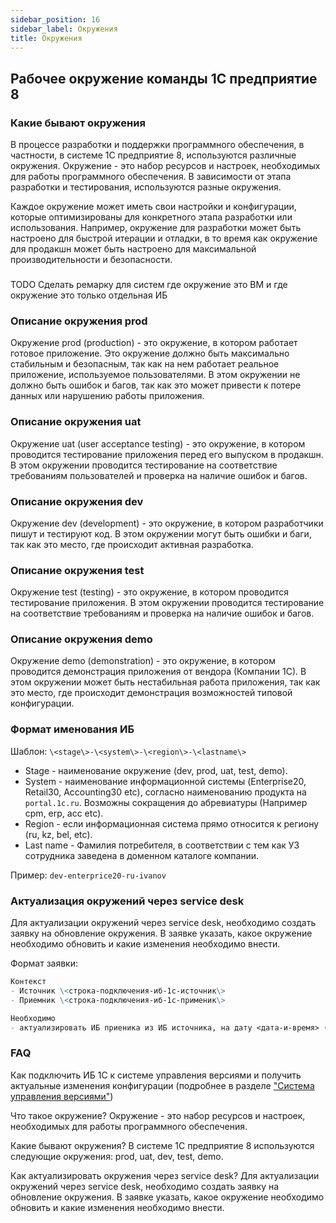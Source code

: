 ```yaml
---
sidebar_position: 16
sidebar_label: Окружения
title: Окружения
---
```


## Рабочее окружение команды 1С предприятие 8

### Какие бывают окружения

В процессе разработки и поддержки программного обеспечения, в частности, в системе 1С предприятие 8, используются различные окружения. Окружение - это набор ресурсов и настроек, необходимых для работы программного обеспечения. В зависимости от этапа разработки и тестирования, используются разные окружения.

Каждое окружение может иметь свои настройки и конфигурации, которые оптимизированы для конкретного этапа разработки или использования. Например, окружение для разработки может быть настроено для быстрой итерации и отладки, в то время как окружение для продакшн может быть настроено для максимальной производительности и безопасности.

### 

TODO Сделать ремарку для систем где окружение это ВМ и где окружение это только отдельная ИБ

### Описание окружения prod

Окружение prod (production) - это окружение, в котором работает готовое приложение. Это окружение должно быть максимально стабильным и безопасным, так как на нем работает реальное приложение, используемое пользователями. В этом окружении не должно быть ошибок и багов, так как это может привести к потере данных или нарушению работы приложения.

### Описание окружения uat

Окружение uat (user acceptance testing) - это окружение, в котором проводится тестирование приложения перед его выпуском в продакшн. В этом окружении проводится тестирование на соответствие требованиям пользователей и проверка на наличие ошибок и багов.

### Описание окружения dev

Окружение dev (development) - это окружение, в котором разработчики пишут и тестируют код. В этом окружении могут быть ошибки и баги, так как это место, где происходит активная разработка.

### Описание окружения test

Окружение test (testing) - это окружение, в котором проводится тестирование приложения. В этом окружении проводится тестирование на соответствие требованиям и проверка на наличие ошибок и багов.

### Описание окружения demo

Окружение demo (demonstration) - это окружение, в котором проводится демонстрация приложения от вендора (Компании 1С). В этом окружении может быть нестабильная работа приложения, так как это место, где происходит демонстрация возможностей типовой конфигурации.

### Формат именования ИБ

Шаблон:
`\<stage\>-\<system\>-\<region\>-\<lastname\>`

- Stage - наименование окружение (dev, prod, uat, test, demo).
- System - наименование информационной системы (Enterprise20, Retail30, Accounting30 etc), согласно наименованию продукта на `portal.1c.ru`. Возможны сокращения до абревиатуры (Например cpm, erp, acc etc).
- Region - если информационная система прямо относится к региону (ru, kz, bel, etc).
- Last name - Фамилия потребителя, в соответствии с тем как УЗ сотрудника заведена в доменном каталоге компании.

Пример:
`dev-enterprice20-ru-ivanov`

### Актуализация окружений через service desk

Для актуализации окружений через service desk, необходимо создать заявку на обновление окружения. В заявке указать, какое окружение необходимо обновить и какие изменения необходимо внести.

Формат заявки:

```md
Контекст
- Источник \<строка-подключения-иб-1с-источник\>
- Приемник \<строка-подключения-иб-1с-применик\>

Необходимо
- актуализировать ИБ приеника из ИБ источника, на дату <дата-и-время> (Указывается если требуется восстановить из копии)

```

### FAQ

Как подключить ИБ 1С к системе управления версиями и получить актуальные изменения конфигурации (подробнее в разделе ["Система управления версиями"](storage.md))

Что такое окружение? Окружение - это набор ресурсов и настроек, необходимых для работы программного обеспечения.

Какие бывают окружения? В системе 1С предприятие 8 используются следующие окружения: prod, uat, dev, test, demo.

Как актуализировать окружения через service desk? Для актуализации окружений через service desk, необходимо создать заявку на обновление окружения. В заявке указать, какое окружение необходимо обновить и какие изменения необходимо внести.

